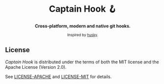 <div align="center">
  <h1>Captain Hook 🪝</h1>
  <p>
    <b>
      Cross-platform, modern and native git hooks.
    </b>
  </p>
  <small>
    Inspired by&nbsp;<a href="https://github.com/typicode/husky" target="_blank">husky</a>.
  </small>
</div>

## License

_Captain Hook_ is distributed under the terms of both the MIT license and the Apache License (Version 2.0).

See [LICENSE-APACHE](LICENSE-APACHE) and [LICENSE-MIT](LICENSE-MIT) for details.